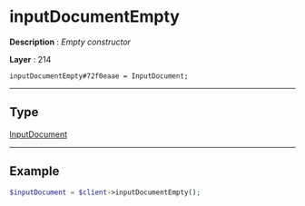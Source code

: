 # inputDocumentEmpty

**Description** : *Empty constructor*

**Layer** : 214

```tl
inputDocumentEmpty#72f0eaae = InputDocument;
```

---

## Type

[InputDocument](type/InputDocument)

---

## Example

```php
$inputDocument = $client->inputDocumentEmpty();
```